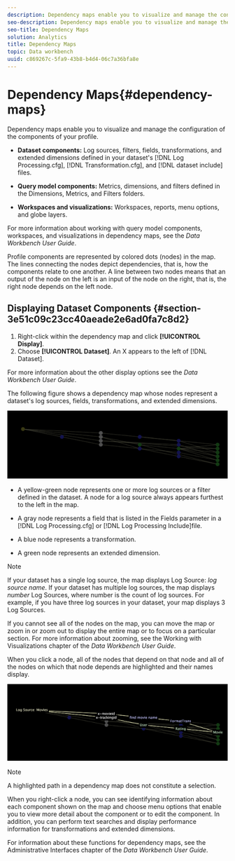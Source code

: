 ```yaml
---
description: Dependency maps enable you to visualize and manage the configuration of the components of your profile.
seo-description: Dependency maps enable you to visualize and manage the configuration of the components of your profile.
seo-title: Dependency Maps
solution: Analytics
title: Dependency Maps
topic: Data workbench
uuid: c869267c-5fa9-43b8-b4d4-06c7a36bfa8e
---
```


# Dependency Maps{#dependency-maps}

Dependency maps enable you to visualize and manage the configuration of the components of your profile.

* **Dataset components:** Log sources, filters, fields, transformations, and extended dimensions defined in your dataset's [!DNL Log Processing.cfg], [!DNL Transformation.cfg], and [!DNL dataset include] files. 

* **Query model components:** Metrics, dimensions, and filters defined in the Dimensions, Metrics, and Filters folders. 
* **Workspaces and visualizations:** Workspaces, reports, menu options, and globe layers.

For more information about working with query model components, workspaces, and visualizations in dependency maps, see the *Data Workbench User Guide*.

Profile components are represented by colored dots (nodes) in the map. The lines connecting the nodes depict dependencies, that is, how the components relate to one another. A line between two nodes means that an output of the node on the left is an input of the node on the right, that is, the right node depends on the left node.

## Displaying Dataset Components {#section-3e51c09c23cc40aeade2e6ad0fa7c8d2}

1. Right-click within the dependency map and click **[!UICONTROL Display]**. 
1. Choose **[!UICONTROL Dataset]**. An X appears to the left of [!DNL Dataset].

For more information about the other display options see the *Data Workbench User Guide*.

The following figure shows a dependency map whose nodes represent a dataset's log sources, fields, transformations, and extended dimensions.

![](assets/vis_DependencyMap.png)

* A yellow-green node represents one or more log sources or a filter defined in the dataset. A node for a log source always appears furthest to the left in the map. 
* A gray node represents a field that is listed in the Fields parameter in a [!DNL Log Processing.cfg] or [!DNL Log Processing Include]file. 

* A blue node represents a transformation. 
* A green node represents an extended dimension.

>[!NOTE]
>
>If your dataset has a single log source, the map displays Log Source: *log source name*. If your dataset has multiple log sources, the map displays *number* Log Sources, where number is the count of log sources. For example, if you have three log sources in your dataset, your map displays 3 Log Sources.

If you cannot see all of the nodes on the map, you can move the map or zoom in or zoom out to display the entire map or to focus on a particular section. For more information about zooming, see the Working with Visualizations chapter of the *Data Workbench User Guide*.

When you click a node, all of the nodes that depend on that node and all of the nodes on which that node depends are highlighted and their names display.

![](assets/vis_DependencyMap_HighlightedPath.png)

>[!NOTE]
>
>A highlighted path in a dependency map does not constitute a selection.

When you right-click a node, you can see identifying information about each component shown on the map and choose menu options that enable you to view more detail about the component or to edit the component. In addition, you can perform text searches and display performance information for transformations and extended dimensions.

For information about these functions for dependency maps, see the Administrative Interfaces chapter of the *Data Workbench User Guide*. 
